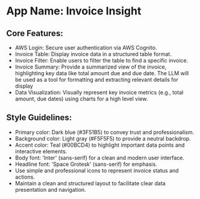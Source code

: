 # **App Name**: Invoice Insight

## Core Features:

- AWS Login: Secure user authentication via AWS Cognito.
- Invoice Table: Display invoice data in a structured table format.
- Invoice Filter: Enable users to filter the table to find a specific invoice.
- Invoice Summary: Provide a summarized view of the invoice, highlighting key data like total amount due and due date. The LLM will be used as a tool for formatting and extracting relevant details for display
- Data Visualization: Visually represent key invoice metrics (e.g., total amount, due dates) using charts for a high level view.

## Style Guidelines:

- Primary color: Dark blue (#3F51B5) to convey trust and professionalism.
- Background color: Light gray (#F5F5F5) to provide a neutral backdrop.
- Accent color: Teal (#00BCD4) to highlight important data points and interactive elements.
- Body font: 'Inter' (sans-serif) for a clean and modern user interface.
- Headline font: 'Space Grotesk' (sans-serif) for emphasis.
- Use simple and professional icons to represent invoice status and actions.
- Maintain a clean and structured layout to facilitate clear data presentation and navigation.